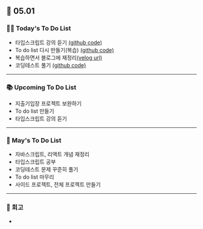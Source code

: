 ## 📆 05.01

### 💁‍♀️ Today's To Do List

- 타입스크립트 강의 듣기 [(github code)](https://github.com/yennnny/practice-projects/tree/main/typescript)
- To do list 다시 만들기(복습) [(github code)](https://github.com/yennnny/toDoList)
- 복습하면서 블로그에 재정리[(velog url)](https://velog.io/@yennnny/%EB%A6%AC%EC%95%A1%ED%8A%B8-%EC%8B%9C%EC%9E%91%ED%95%98%EA%B8%B0-2)
- 코딩테스트 풀기 [(github code)](https://github.com/yennnny/coding-test/tree/main/%ED%94%84%EB%A1%9C%EA%B7%B8%EB%9E%98%B%A8%B8%EC%8A%A4)

---

### 📚 Upcoming To Do List

- 지출기입장 프로젝트 보완하기
- To do list 만들기
- 타입스크립트 강의 듣기

---

### 📌 May's To Do List

- 자바스크립트, 리액트 개념 재정리
- 타입스크립트 공부
- 코딩테스트 문제 꾸준히 풀기
- To do list 마무리
- 사이드 프로젝트, 전체 프로젝트 만들기

---

### 👀 회고

-
